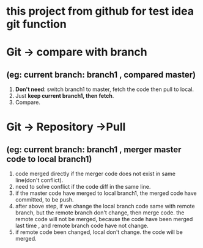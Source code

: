 # this project from github for test idea git function

# Git -> compare with branch
## (eg: current branch: branch1 , compared master)
1.  **Don't need**: switch branch1 to master, fetch the code then pull to local.
2.  Just **keep current branch1, then fetch**.
3.  Compare.

# Git -> Repository ->Pull
## (eg: current branch: branch1 , merger master code to local branch1)
1. code merged directly if the merger code does not exist in same line(don't conflict).
2. need to solve conflict if the code diff in the same line.
3. if the master code have merged to local branch1, the merged code have committed, to be push.
4. after above step, if we change the local branch code same with remote branch, but the remote branch don't change, then merge code. 
    the remote code will not be merged, because the code have been merged last time , and remote branch code have not change.
5. if remote code been changed, local don't change. the code will be merged.